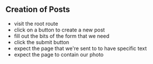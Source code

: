 Creation of Posts
-----------------

- visit the root route
- click on a button to create a new post
- fill out the bits of the form that we need
- click the submit button
- expect the page that we're sent to to have specific text
- expect the page to contain our photo
